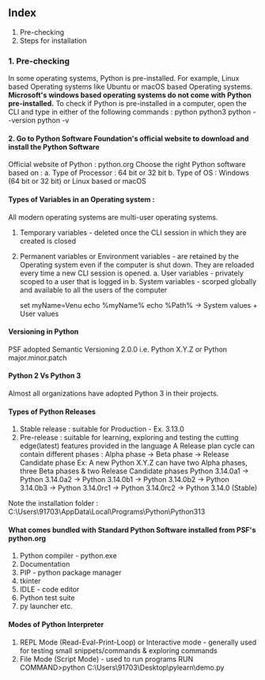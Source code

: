 ## Index
1. Pre-checking
2. Steps for installation

### 1. Pre-checking
In some operating systems, Python is pre-installed. For example, Linux based Operating systems like Ubuntu or macOS based Operating systems.
**Microsoft's windows based operating systems do not come with Python pre-installed.**
To check if Python is pre-installed in a computer, open the CLI and type in either of the following commands :
python
python3
python --version
python -v

#### 2. Go to Python Software Foundation's official website to download and install the Python Software
Official website of Python : python.org
Choose the right Python software based on :
 a. Type of Processor : 64 bit or 32 bit
 b. Type of OS : Windows (64 bit or 32 bit) or Linux based or macOS

#### Types of Variables in an Operating system :
All modern operating systems are multi-user operating systems.
1. Temporary variables - deleted once the CLI session in which they are created is closed
2. Permanent variables or Environment variables - are retained by the Operating system even if the computer is shut down. They are reloaded every time a new CLI session is opened.
   a. User variables - privately scoped to a user that is logged in
   b. System variables - scorped globally and available to all the users of the computer

    set myName=Venu
    echo %myName%
    echo %Path%  ->  System values + User values
   
#### Versioning in Python 
PSF adopted Semantic Versioning 2.0.0 i.e. Python X.Y.Z  or Python major.minor.patch

#### Python 2  Vs  Python 3
Almost all organizations have adopted Python 3 in their projects. 

#### Types of Python Releases
1. Stable release : suitable for Production - Ex. 3.13.0
2. Pre-release : suitable for learning, exploring and testing the cutting edge(latest) features provided in the language
   A Release plan cycle can contain different phases : Alpha phase -> Beta phase -> Release Candidate phase
   Ex: A new Python X.Y.Z can have two Alpha phases, three Beta phases & two Release Candidate phases
       Python 3.14.0a1 -> Python 3.14.0a2 -> Python 3.14.0b1 -> Python 3.14.0b2 -> Python 3.14.0b3 -> Python 3.14.0rc1 -> Python 3.14.0rc2 -> Python 3.14.0 (Stable) 
    

Note the installation folder : C:\Users\91703\AppData\Local\Programs\Python\Python313

#### What comes bundled with Standard Python Software installed from PSF's python.org
1. Python compiler - python.exe
2. Documentation
3. PIP - python package manager
4. tkinter
5. IDLE - code editor
6. Python test suite
7. py launcher
etc.

#### Modes of Python Interpreter
1. REPL Mode (Read-Eval-Print-Loop) or Interactive mode - generally used for testing small snippets/commands & exploring commands
2. File Mode (Script Mode) - used to run programs 
   RUN COMMAND>python C:\Users\91703\Desktop\pylearn\demo.py

